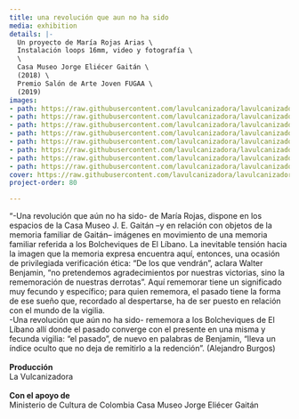 ```yaml
---
title: una revolución que aun no ha sido
media: exhibition
details: |-
  Un proyecto de María Rojas Arias \
  Instalación loops 16mm, video y fotografía \
  \
  Casa Museo Jorge Eliécer Gaitán \
  (2018) \
  Premio Salón de Arte Joven FUGAA \
  (2019)
images:
- path: https://raw.githubusercontent.com/lavulcanizadora/lavulcanizadora/main/uploads/una-revolucion/unarevolucion-1.jpg
- path: https://raw.githubusercontent.com/lavulcanizadora/lavulcanizadora/main/uploads/una-revolucion/unarevolucion-2.jpg
- path: https://raw.githubusercontent.com/lavulcanizadora/lavulcanizadora/main/uploads/una-revolucion/unarevolucion-3.jpg
- path: https://raw.githubusercontent.com/lavulcanizadora/lavulcanizadora/main/uploads/una-revolucion/unarevolucion-4.jpg
- path: https://raw.githubusercontent.com/lavulcanizadora/lavulcanizadora/main/uploads/una-revolucion/unarevolucion-5.jpg
- path: https://raw.githubusercontent.com/lavulcanizadora/lavulcanizadora/main/uploads/una-revolucion/unarevolucion-6.jpg
- path: https://raw.githubusercontent.com/lavulcanizadora/lavulcanizadora/main/uploads/una-revolucion/unarevolucion-7.jpg
- path: https://raw.githubusercontent.com/lavulcanizadora/lavulcanizadora/main/uploads/una-revolucion/unarevolucion-8.jpg
cover: https://raw.githubusercontent.com/lavulcanizadora/lavulcanizadora/main/uploads/project-covers/unarevolucion-cover.png
project-order: 80

---
```

“-Una revolución que aún no ha sido- de María Rojas, dispone en los espacios de la Casa Museo J. E. Gaitán –y en relación con objetos de la memoria familiar de Gaitán– imágenes en movimiento de una memoria familiar referida a los Bolcheviques de El Líbano. La inevitable tensión hacia la imagen que la memoria expresa encuentra aquí, entonces, una ocasión de privilegiada verificación ética: “De los que vendrán”, aclara Walter Benjamin, “no pretendemos agradecimientos por nuestras victorias, sino la rememoración de nuestras derrotas”. Aquí rememorar tiene un significado muy fecundo y específico; para quien rememora, el pasado tiene la forma de ese sueño que, recordado al despertarse, ha de ser puesto en relación con el mundo de la vigilia.
<br>
-Una revolución que aún no ha sido- rememora a los Bolcheviques de El Líbano allí donde el pasado converge con el presente en una misma y fecunda vigilia: “el pasado”, de nuevo en palabras de Benjamin, “lleva un índice oculto que no deja de remitirlo a la redención”. (Alejandro Burgos)
<br>
<br>
**Producción**
<br>
La Vulcanizadora
<br>
<br>
**Con el apoyo de**
<br>
Ministerio de Cultura de Colombia
Casa Museo Jorge Eliécer Gaitán
